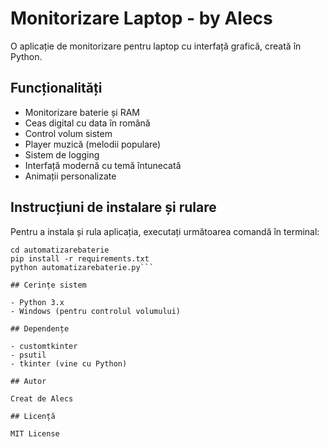 # Monitorizare Laptop - by Alecs

O aplicație de monitorizare pentru laptop cu interfață grafică, creată în Python.

## Funcționalități

- Monitorizare baterie și RAM
- Ceas digital cu data în română
- Control volum sistem
- Player muzică (melodii populare)
- Sistem de logging
- Interfață modernă cu temă întunecată
- Animații personalizate

## Instrucțiuni de instalare și rulare

Pentru a instala și rula aplicația, executați următoarea comandă în terminal:

```git clone https://github.com/arian222/automatizarebaterie.git
cd automatizarebaterie
pip install -r requirements.txt
python automatizarebaterie.py```

## Cerințe sistem

- Python 3.x
- Windows (pentru controlul volumului)

## Dependențe

- customtkinter
- psutil
- tkinter (vine cu Python)

## Autor

Creat de Alecs

## Licență

MIT License
